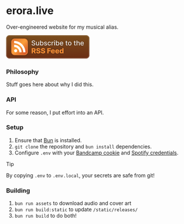 # erora.live
Over-engineered website for my musical alias.

[![Subscribe to the RSS Feed](.github/rss.png)](https://erora.live/api/rss)

### Philosophy
Stuff goes here about why I did this.

### API
For some reason, I put effort into an API.

### Setup
1. Ensure that [Bun](https://bun.sh) is installed.
2. `git clone` the repository and `bun install` dependencies.
3. Configure `.env` with your [Bandcamp cookie](https://github.com/patrickkfkan/bandcamp-fetch/wiki/How-to-obtain-Cookie) and [Spotify credentials](https://developer.spotify.com/documentation/web-api/tutorials/getting-started).

> [!TIP]
> By copying `.env` to `.env.local`, your secrets are safe from git!

### Building
1. `bun run assets` to download audio and cover art
2. `bun run build:static` to update `/static/releases/`
3. `bun run build` to do both!
